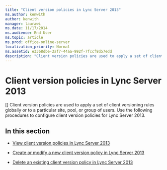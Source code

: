 ```yaml
---
title: "Client version policies in Lync Server 2013"
ms.author: kenwith
author: kenwith
manager: laurawi
ms.date: 11/17/2014
ms.audience: End User
ms.topic: article
ms.prod: office-online-server
localization_priority: Normal
ms.assetid: e3368dbe-3af7-44aa-992f-7fccf8d57edd
description: "Client version policies are used to apply a set of client versioning rules globally or to a particular site, pool, or group of users. Use the following procedures to configure client version policies for Lync Server 2013."
---
```


# Client version policies in Lync Server 2013
[]
Client version policies are used to apply a set of client versioning rules globally or to a particular site, pool, or group of users. Use the following procedures to configure client version policies for Lync Server 2013. 
  
## In this section

- [View client version policies in Lync Server 2013](view-client-version-policies.md)
    
- [Create or modify a new client version policy in Lync Server 2013](create-or-modify-a-new-client-version-policy.md)
    
- [Delete an existing client version policy in Lync Server 2013](delete-an-existing-client-version-policy.md)
    

